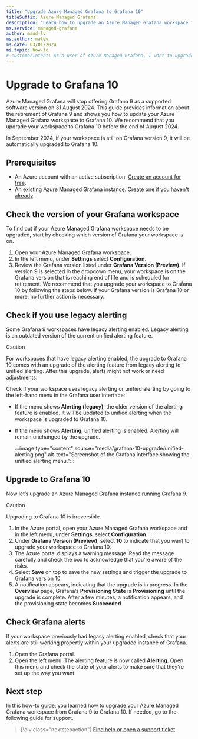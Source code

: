 ```yaml
--- 
title: "Upgrade Azure Managed Grafana to Grafana 10"
titleSuffix: Azure Managed Grafana
description: "Learn how to upgrade an Azure Managed Grafana workspace from Grafana 9 to Grafana 10, and learn information about upgrading legacy alerting to unified alerting."
ms.service: managed-grafana
author: maud-lv  
ms.author: malev 
ms.date: 03/01/2024 
ms.topic: how-to 
# customerIntent: As a user of Azure Managed Grafana, I want to upgrade my workspce from Grafana 9 to Grafana 10. I also want to learn about the upgrade of the legacy alerting feature.
--- 
```


# Upgrade to Grafana 10

Azure Managed Grafana will stop offering Grafana 9 as a supported software version on 31 August 2024. This guide provides information about the retirement of Grafana 9 and shows you how to update your Azure Managed Grafana workspace to Grafana 10. 
We recommend that you upgrade your workspace to Grafana 10 before the end of August 2024.

In September 2024, if your workspace is still on Grafana version 9, it will be automatically upgraded to Grafana 10.

## Prerequisites

- An Azure account with an active subscription. [Create an account for free](https://azure.microsoft.com/free).
- An existing Azure Managed Grafana instance. [Create one if you haven't already](quickstart-managed-grafana-portal.md).

## Check the version of your Grafana workspace 

To find out if your Azure Managed Grafana workspace needs to be upgraded, start by checking which version of Grafana your workspace is on. 

1. Open your Azure Managed Grafana workspace. 
1. In the left menu, under **Settings** select **Configuration**. 
1. Review the Grafana version listed under **Grafana Version (Preview)**. If version 9 is selected in the dropdown menu, your workspace is on the Grafana version that is reaching end of life and is scheduled for retirement. We recommend that you upgrade your workspace to Grafana 10 by following the steps below. If your Grafana version is Grafana 10 or more, no further action is necessary. 

## Check if you use legacy alerting 

Some Grafana 9 workspaces have legacy alerting enabled. Legacy alerting is an outdated version of the current unified alerting feature.

> [!CAUTION]  
> For workspaces that have legacy alerting enabled, the upgrade to Grafana 10 comes with an upgrade of the alerting feature from legacy alerting to unified alerting. After this upgrade, alerts might not work or need adjustments.   

Check if your workspace uses legacy alerting or unified alerting by going to the left-hand menu in the Grafana user interface: 

- If the menu shows **Alerting (legacy)**, the older version of the alerting feature is enabled. It will be updated to unified alerting when the workspace is upgraded to Grafana 10.
- If the menu shows **Alerting**, unified alerting is enabled. Alerting will remain unchanged by the upgrade.

  :::image type="content" source="media/grafana-10-upgrade/unified-alerting.png" alt-text="Screenshot of the Grafana interface showing the unified alerting menu.":::

## Upgrade to Grafana 10 

Now let’s upgrade an Azure Managed Grafana instance running Grafana 9.

> [!CAUTION]  
> Upgrading to Grafana 10 is irreversible.

1. In the Azure portal, open your Azure Managed Grafana workspace and in the left menu, under **Settings**, select **Configuration**. 
1. Under **Grafana Version (Preview)**, select **10** to indicate that you want to upgrade your workspace to Grafana 10.
1. The Azure portal displays a warning message. Read the message carefully and check the box to acknowledge that you're aware of the risks. 
1. Select **Save** on top to save the new settings and trigger the upgrade to Grafana version 10. 
1. A notification appears, indicating that the upgrade is in progress. In the **Overview** page, Grafana’s **Provisioning State** is **Provisioning** until the upgrade is complete. After a few minutes, a notification appears, and the provisioning state becomes **Succeeded**. 

## Check Grafana alerts

If your workspace previously had legacy alerting enabled, check that your alerts are still working propertly within your upgraded instance of Grafana.

1. Open the Grafana portal.
1. Open the left menu. The alerting feature is now called **Alerting**. Open this menu and check the state of your alerts to make sure that they're set up the way you want.

## Next step

In this how-to guide, you learned how to upgrade your Azure Managed Grafana workspace from Grafana 9 to Grafana 10. If needed, go to the following guide for support.

> [!div class="nextstepaction"]
> [Find help or open a support ticket](./find-help-open-support-ticket.md)
